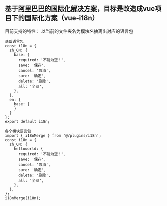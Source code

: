## 基于[阿里巴巴的国际化解决方案](https://github.com/nefe/kiwi)，目标是改造成vue项目下的国际化方案（vue-i18n）
目前支持的特性：
以当前的文件夹名为模块名抽离出对应的语言包
```
基础语言包
const i18n = {
  zh_CN: {
    base: {
      required: '不能为空！',
      save: '保存',
      cancel: '取消',
      sure: '确定',
      delete: '删除',
      all: '全部',
    },
  },
  en: {
    base: {
    }
  }
};
export default i18n;
```
```
各个模块语言包
import { i18nMerge } from '@/plugins/i18n';
const i18n = {
  zh_CN: {
    helloworld: {
      required: '不能为空！',
      save: '保存',
      cancel: '取消',
      sure: '确定',
      delete: '删除',
      all: '全部',
    },
  },
};
i18nMerge(i18n);
```